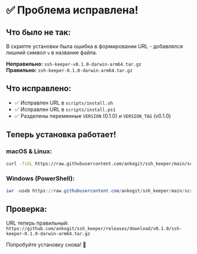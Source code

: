 # ✅ Проблема исправлена!

## Что было не так:

В скрипте установки была ошибка в формировании URL - добавлялся лишний символ `v` в название файла.

**Неправильно:** `ssh-keeper-v0.1.0-darwin-arm64.tar.gz`  
**Правильно:** `ssh-keeper-0.1.0-darwin-arm64.tar.gz`

## Что исправлено:

- ✅ Исправлен URL в `scripts/install.sh`
- ✅ Исправлен URL в `scripts/install.ps1`
- ✅ Разделены переменные `VERSION` (0.1.0) и `VERSION_TAG` (v0.1.0)

## Теперь установка работает!

### macOS & Linux:

```bash
curl -fsSL https://raw.githubusercontent.com/ankogit/ssh_keeper/main/scripts/install.sh | bash
```

### Windows (PowerShell):

```powershell
iwr -useb https://raw.githubusercontent.com/ankogit/ssh_keeper/main/scripts/install.ps1 | iex
```

## Проверка:

URL теперь правильный: `https://github.com/ankogit/ssh_keeper/releases/download/v0.1.0/ssh-keeper-0.1.0-darwin-arm64.tar.gz`

Попробуйте установку снова! 🚀
